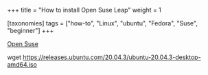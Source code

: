 +++
title = "How to install Open Suse Leap"
weight = 1

[taxonomies]
tags = ["how-to", "Linux", "ubuntu", "Fedora", "Suse", "beginner"]
+++

[Open Suse](https://download.opensuse.org/distribution/leap/15.3/iso/openSUSE-Leap-15.3-DVD-x86_64-Current.iso)

wget https://releases.ubuntu.com/20.04.3/ubuntu-20.04.3-desktop-amd64.iso